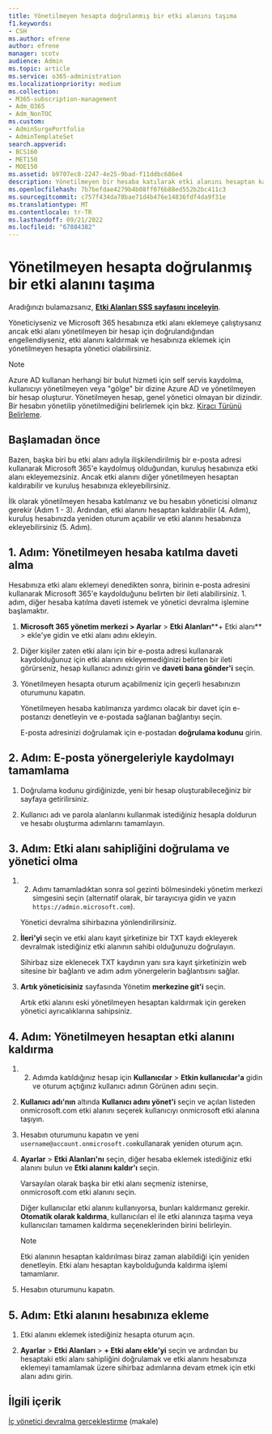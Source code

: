 ```yaml
---
title: Yönetilmeyen hesapta doğrulanmış bir etki alanını taşıma
f1.keywords:
- CSH
ms.author: efrene
author: efrene
manager: scotv
audience: Admin
ms.topic: article
ms.service: o365-administration
ms.localizationpriority: medium
ms.collection:
- M365-subscription-management
- Adm_O365
- Adm_NonTOC
ms.custom:
- AdminSurgePortfolio
- AdminTemplateSet
search.appverid:
- BCS160
- MET150
- MOE150
ms.assetid: b9707ec8-2247-4e25-9bad-f11ddbc686e4
description: Yönetilmeyen bir hesaba katılarak etki alanını hesaptan kaldırmayı ve etki alanını hesabınıza eklemeyi öğrenin.
ms.openlocfilehash: 7b7befdae4279b4b08ff076b88ed552b2bc411c3
ms.sourcegitcommit: c757f434da78bae71d4b476e14836fdf4da9f31e
ms.translationtype: MT
ms.contentlocale: tr-TR
ms.lasthandoff: 09/21/2022
ms.locfileid: "67884382"
---
```

# <a name="move-a-domain-verified-in-an-unmanaged-account"></a>Yönetilmeyen hesapta doğrulanmış bir etki alanını taşıma

 Aradığınızı bulamazsanız, **[Etki Alanları SSS sayfasını inceleyin](../setup/domains-faq.yml)**.

Yöneticiyseniz ve Microsoft 365 hesabınıza etki alanı eklemeye çalıştıysanız ancak etki alanı yönetilmeyen bir hesap için doğrulandığından engellendiyseniz, etki alanını kaldırmak ve hesabınıza eklemek için yönetilmeyen hesapta yönetici olabilirsiniz.

> [!NOTE]
> Azure AD kullanan herhangi bir bulut hizmeti için self servis kaydolma, kullanıcıyı yönetilmeyen veya "gölge" bir dizine Azure AD ve yönetilmeyen bir hesap oluşturur. Yönetilmeyen hesap, genel yönetici olmayan bir dizindir. Bir hesabın yönetilip yönetilmediğini belirlemek için bkz. [Kiracı Türünü Belirleme](/power-platform/admin/powerapps-gdpr-dsr-guide-systemlogs#determining-tenant-type).
  
## <a name="before-you-begin"></a>Başlamadan önce

Bazen, başka biri bu etki alanı adıyla ilişkilendirilmiş bir e-posta adresi kullanarak Microsoft 365'e kaydolmuş olduğundan, kuruluş hesabınıza etki alanı ekleyemezsiniz. Ancak etki alanını diğer yönetilmeyen hesaptan kaldırabilir ve kuruluş hesabınıza ekleyebilirsiniz.

İlk olarak yönetilmeyen hesaba katılmanız ve bu hesabın yöneticisi olmanız gerekir (Adım 1 - 3). Ardından, etki alanını hesaptan kaldırabilir (4. Adım), kuruluş hesabınızda yeniden oturum açabilir ve etki alanını hesabınıza ekleyebilirsiniz (5. Adım).

## <a name="step-1-get-an-invitation-to-join-the-unmanaged-account"></a>1. Adım: Yönetilmeyen hesaba katılma daveti alma

Hesabınıza etki alanı eklemeyi denedikten sonra, birinin e-posta adresini kullanarak Microsoft 365'e kaydolduğunu belirten bir ileti alabilirsiniz. 1. adım, diğer hesaba katılma daveti istemek ve yönetici devralma işlemine başlamaktır.

1. **Microsoft 365 yönetim merkezi > Ayarlar** > **Etki Alanları****+ Etki alanı** >  ekle'ye gidin ve etki alanı adını ekleyin.

1. Diğer kişiler zaten etki alanı için bir e-posta adresi kullanarak kaydolduğunuz için etki alanını ekleyemediğinizi belirten bir ileti görürseniz, hesap kullanıcı adınızı girin ve **daveti bana gönder'i** seçin.

1. Yönetilmeyen hesapta oturum açabilmeniz için geçerli hesabınızın oturumunu kapatın.

    Yönetilmeyen hesaba katılmanıza yardımcı olacak bir davet için e-postanızı denetleyin ve e-postada sağlanan bağlantıyı seçin.

    E-posta adresinizi doğrulamak için e-postadan **doğrulama kodunu** girin.

## <a name="step-2-complete-signup-with-email-instructions"></a>2. Adım: E-posta yönergeleriyle kaydolmayı tamamlama

1. Doğrulama kodunu girdiğinizde, yeni bir hesap oluşturabileceğiniz bir sayfaya getirilirsiniz.

2. Kullanıcı adı ve parola alanlarını kullanmak istediğiniz hesapla doldurun ve hesabı oluşturma adımlarını tamamlayın.

## <a name="step-3-verify-domain-ownership-and-become-the-admin"></a>3. Adım: Etki alanı sahipliğini doğrulama ve yönetici olma

1. 2. Adımı tamamladıktan sonra sol gezinti bölmesindeki yönetim merkezi simgesini seçin (alternatif olarak, bir tarayıcıya gidin ve yazın `https://admin.microsoft.com`).

    Yönetici devralma sihirbazına yönlendirilirsiniz.

1. **İleri'yi** seçin ve etki alanı kayıt şirketinize bir TXT kaydı ekleyerek devralmak istediğiniz etki alanının sahibi olduğunuzu doğrulayın.

    Sihirbaz size eklenecek TXT kaydının yanı sıra kayıt şirketinizin web sitesine bir bağlantı ve adım adım yönergelerin bağlantısını sağlar.

1. **Artık yöneticisiniz** sayfasında Yönetim **merkezine git'i** seçin.

    Artık etki alanını eski yönetilmeyen hesaptan kaldırmak için gereken yönetici ayrıcalıklarına sahipsiniz.

## <a name="step-4-remove-a-domain-from-the-unmanaged-account"></a>4. Adım: Yönetilmeyen hesaptan etki alanını kaldırma

1. 2. Adımda katıldığınız hesap için **Kullanıcılar** > **Etkin kullanıcılar'a** gidin ve oturum açtığınız kullanıcı adının Görünen adını seçin.

1. **Kullanıcı adı'nın** altında **Kullanıcı adını yönet'i** seçin ve açılan listeden onmicrosoft.com etki alanını seçerek kullanıcıyı onmicrosoft etki alanına taşıyın.

1. Hesabın oturumunu kapatın ve yeni `username@account.onmicrosoft.com`kullanarak yeniden oturum açın.

1. **Ayarlar** > **Etki Alanları'nı** seçin, diğer hesaba eklemek istediğiniz etki alanını bulun ve **Etki alanını kaldır'ı** seçin.

    Varsayılan olarak başka bir etki alanı seçmeniz istenirse, onmicrosoft.com etki alanını seçin.

    Diğer kullanıcılar etki alanını kullanıyorsa, bunları kaldırmanız gerekir. **Otomatik olarak kaldırma**, kullanıcıları el ile etki alanınıza taşıma veya kullanıcıları tamamen kaldırma seçeneklerinden birini belirleyin.

   > [!NOTE]
   > Etki alanının hesaptan kaldırılması biraz zaman alabildiği için yeniden denetleyin. Etki alanı hesaptan kaybolduğunda kaldırma işlemi tamamlanır.

1. Hesabın oturumunu kapatın.

## <a name="step-5-add-the-domain-to-your-account"></a>5. Adım: Etki alanını hesabınıza ekleme

1. Etki alanını eklemek istediğiniz hesapta oturum açın.

1. **Ayarlar** > **Etki Alanları** > **+ Etki alanı ekle'yi** seçin ve ardından bu hesaptaki etki alanı sahipliğini doğrulamak ve etki alanını hesabınıza eklemeyi tamamlamak üzere sihirbaz adımlarına devam etmek için etki alanı adını girin.
  
## <a name="related-content"></a>İlgili içerik

[İç yönetici devralma gerçekleştirme](become-the-admin.md) (makale)
